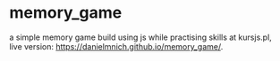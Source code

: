 # memory_game
a simple memory game build using js while practising skills at kursjs.pl,
<br>
live version: https://danielmnich.github.io/memory_game/.

